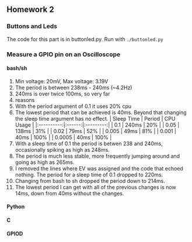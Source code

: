 ## Homework 2

### Buttons and Leds

The code for this part is in buttonled.py. Run with `./buttonled.py`

### Measure a GPIO pin on an Oscilloscope

#### bash/sh

1. Min voltage: 20mV, Max voltage: 3.19V
2. The period is between 238ms - 240ms (~4.2Hz)
3. 240ms is over twice 100ms, so very far
4. reasons
5. With the period argument of 0.1 it uses 20% cpu
6. The lowest period that can be achieved is 40ms. Beyond that changing the sleep time argument has no effect.
    | Sleep Time | Period | CPU Usage |
    |:----------:|:------:|:---------:|
    | 0.1        | 240ms  | 20%       |
    | 0.05       | 138ms  | 31%       |
    | 0.02       | 79ms   | 52%       |
    | 0.005      | 49ms   | 81%       |
    | 0.001      | 40ms   | 100%      |
    | 0.0005     | 40ms   | 100%      |
7. With a sleep time of 0.1 the period is betwen 238 and 240ms, occasionally spiking as high as 248ms.
8. The period is much less stable, more frequently jumping around and going as high as 265ms.
9. I removed the lines where EV was assigned and the code that echoed nothing. The period for a sleep time of 0.1 dropped to 220ms.
10. Changing from bash to sh dropped the period down to 214ms.
11. The lowest period I can get with all of the previous changes is now 14ms, down from 40ms without the changes.

#### Python

#### C

#### GPIOD
